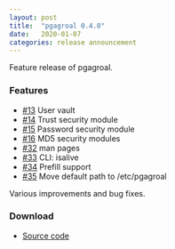 ```yaml
---
layout: post
title:  "pgagroal 0.4.0"
date:   2020-01-07
categories: release announcement
---
```


Feature release of pgagroal.

### Features

* [#13](https://github.com/agroal/pgagroal/issues/13) User vault
* [#14](https://github.com/agroal/pgagroal/issues/14) Trust security module
* [#15](https://github.com/agroal/pgagroal/issues/15) Password security module
* [#16](https://github.com/agroal/pgagroal/issues/16) MD5 security modules
* [#32](https://github.com/agroal/pgagroal/issues/32) man pages
* [#33](https://github.com/agroal/pgagroal/issues/33) CLI: isalive
* [#34](https://github.com/agroal/pgagroal/issues/34) Prefill support
* [#35](https://github.com/agroal/pgagroal/issues/35) Move default path to /etc/pgagroal

Various improvements and bug fixes.

### Download

* [Source code](https://github.com/agroal/pgagroal/releases/download/0.4.0/pgagroal-0.4.0.tar.gz)
